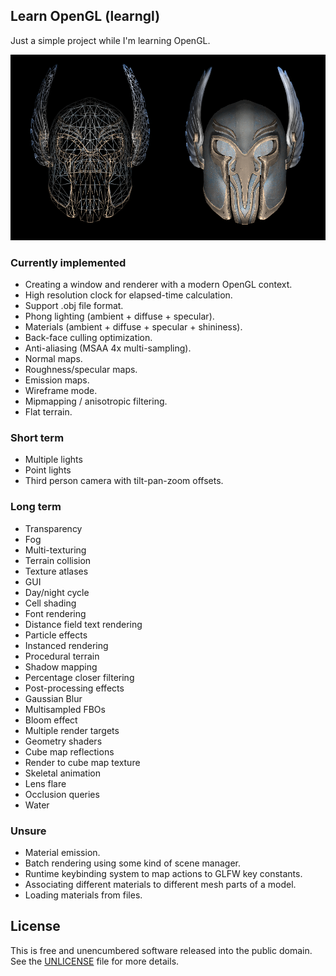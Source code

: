 ## Learn OpenGL (learngl)

Just a simple project while I'm learning OpenGL.

![Screenshot](docs/screenshot.png)

### Currently implemented

- Creating a window and renderer with a modern OpenGL context.
- High resolution clock for elapsed-time calculation.
- Support .obj file format.
- Phong lighting (ambient + diffuse + specular).
- Materials (ambient + diffuse + specular + shininess).
- Back-face culling optimization.
- Anti-aliasing (MSAA 4x multi-sampling).
- Normal maps.
- Roughness/specular maps.
- Emission maps.
- Wireframe mode.
- Mipmapping / anisotropic filtering.
- Flat terrain.

### Short term

- Multiple lights
- Point lights
- Third person camera with tilt-pan-zoom offsets.

### Long term

- Transparency
- Fog
- Multi-texturing
- Terrain collision
- Texture atlases
- GUI
- Day/night cycle
- Cell shading
- Font rendering
- Distance field text rendering
- Particle effects
- Instanced rendering
- Procedural terrain
- Shadow mapping
- Percentage closer filtering
- Post-processing effects
- Gaussian Blur
- Multisampled FBOs
- Bloom effect
- Multiple render targets
- Geometry shaders
- Cube map reflections
- Render to cube map texture
- Skeletal animation
- Lens flare
- Occlusion queries
- Water

### Unsure

- Material emission.
- Batch rendering using some kind of scene manager.
- Runtime keybinding system to map actions to GLFW key constants.
- Associating different materials to different mesh parts of a model.
- Loading materials from files.

## License

This is free and unencumbered software released into the public domain. See the [UNLICENSE](UNLICENSE) file for more details.
